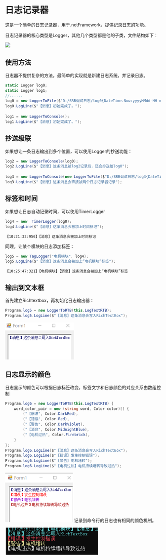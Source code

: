 # 日志记录器

这是一个简单的日志记录器，用于.netFramework，提供记录日志的功能。

日志记录器的核心类型是Logger，其他几个类型都是他的子类，文件结构如下：

![](http://assets.processon.com/chart_image/62d889745653bb4594400fd5.png)

## 使用方法

日志器不提供复杂的方法，最简单的实现就是新建日志系统，并记录日志。

``` cs
static Logger log0;
static Logger log1;
//......
log0 = new LoggerToFile($"D:/SRB调试日志/log0{DateTime.Now:yyyyMMdd-HH-mm-ss}.md");
log0.LogLine($"【消息】初始完成了。");

log1 = new LoggerToConsole();
log1.LogLine($"【消息】初始完成了。");
```


## 抄送级联
如果想让一条日志输出到多个位置，可以使用Logger的抄送功能：

``` cs
log2 = new LoggerToConsole(log0);
log2.LogLine($"【消息】这条消息被log2记录后，还会抄送给log0");

log3 = new LoggerToConsole(new LoggerToFile($"D:/SRB调试日志/log3{DateTime.Now:yyyyMMdd-HH-mm-ss}.md"));
log3.LogLine($"【消息】这条消息会直接被两个日志记录器记录");
```

## 标签和时间
如果想让日志自动记录时间，可以使用TimerLogger
``` cs
log4 = new  TimerLogger(log0);
log4.LogLine($"【消息】这条消息会被加上时间标记");
```
`【10:21:32:956】【消息】这条消息会被加上时间标记`

同理，让某个模块的日志添加标签：
``` cs
log5 = new TagLogger("电机模块", log4);
log5.LogLine($"【消息】这条消息会被加上“电机模块”标签");
```
`【10:25:47:321】【电机模块】【消息】这条消息会被加上“电机模块”标签`
## 输出到文本框
首先建立Richtextbox，再初始化日志输出器：
``` cs
Program.log5 = new LoggerToRTB(this.LogTextRTB);
Program.log5.LogLine($"【消息】这条消息会写入RichTextBox");
```
![20220721_100850_62](MarkdownImage/20220721_100850_62.png)

## 日志显示的颜色
日志显示的颜色可以根据日志标签改变，标签文字和日志颜色的对应关系由数组控制
``` cs
Program.log6 = new LoggerToRTB(this.LogTextRTB) {
	word_color_pair = new (string word, Color color)[] {
		("【崩溃", Color.DarkRed),
		("【错误", Color.Red),
		("【警告", Color.DarkViolet),
		("【消息", Color.MidnightBlue),
		("【电机过热", Color.Firebrick),
	}
};
Program.log6.LogLine($"【消息】这条消息会写入RichTextBox");
Program.log6.LogLine($"【错误】发生控制错误");
Program.log6.LogLine($"【警告】电机堵转");
Program.log6.LogLine($"【电机过热】电机持续堵转导致过热");
```
![20220721_101700_91](MarkdownImage/20220721_101700_91.png)
记录到命令行的日志也有相同的颜色机制。

![20220721_103007_28](MarkdownImage/20220721_103007_28.png)
